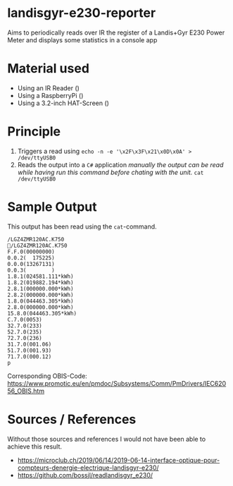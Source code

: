 # landisgyr-e230-reporter
Aims to periodically reads over IR the register of a Landis+Gyr E230 Power Meter and displays some statistics in a console app


# Material used

- Using an IR Reader ()
- Using a RaspberryPi ()
- Using a 3.2-inch HAT-Screen ()

# Principle

1. Triggers a read using
 ```echo -n -e '\x2F\x3F\x21\x0D\x0A' > /dev/ttyUSB0```
2. Reads the output into a ```C#``` application
 _manually the output can be read while having run this command before chating with the unit._
 ```cat /dev/ttyUSB0```


# Sample Output

This output has been read using the `cat`-command.

```
/LGZ4ZMR120AC.K750
/LGZ4ZMR120AC.K750
F.F.0(00000000)
0.0.2(  175225)
0.0.0(13267131)
0.0.3(        )
1.8.1(024581.111*kWh)
1.8.2(019882.194*kWh)
2.8.1(000000.000*kWh)
2.8.2(000000.000*kWh)
1.8.0(044463.305*kWh)
2.8.0(000000.000*kWh)
15.8.0(044463.305*kWh)
C.7.0(0053)
32.7.0(233)
52.7.0(235)
72.7.0(236)
31.7.0(001.06)
51.7.0(001.93)
71.7.0(000.12)
p
```

Corresponding OBIS-Code: <https://www.promotic.eu/en/pmdoc/Subsystems/Comm/PmDrivers/IEC62056_OBIS.htm>


# Sources / References

Without those sources and references I would not have been able to achieve this result.

- <https://microclub.ch/2019/06/14/2019-06-14-interface-optique-pour-compteurs-denergie-electrique-landisgyr-e230/>
- <https://github.com/bossjl/readlandisgyr_e230/>